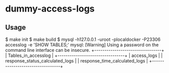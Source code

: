 # dummy-access-logs

## Usage

$ make init
$ make build
$ mysql -h127.0.0.1 -uroot -plocaldocker -P23306 accesslog -e 'SHOW TABLES;'
mysql: [Warning] Using a password on the command line interface can be insecure.
+---------------------------------+
| Tables_in_accesslog             |
+---------------------------------+
| access_logs                     |
| response_status_calculated_logs |
| response_time_calculated_logs   |
+---------------------------------+
